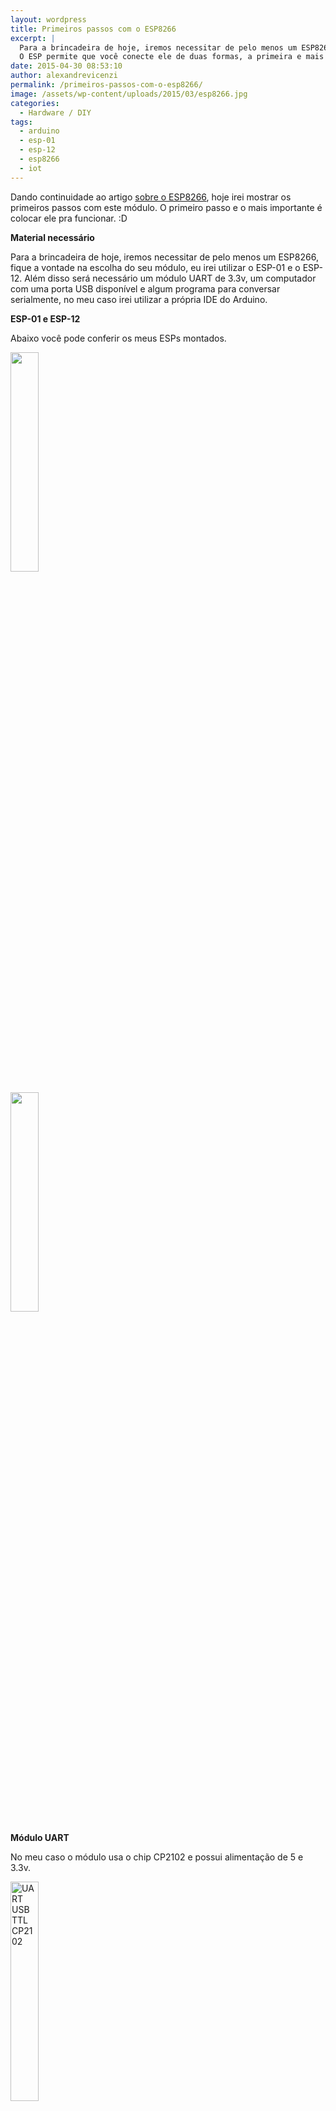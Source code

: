 ```yaml
---
layout: wordpress
title: Primeiros passos com o ESP8266
excerpt: |
  Para a brincadeira de hoje, iremos necessitar de pelo menos um ESP8266, fique a vontade na escolha do seu módulo, eu irei utilizar o ESP-01 e o ESP-12. Além disso será necessário um módulo UART de 3.3v, um computador com uma porta USB disponível e algum programa para conversar serialmente, no meu caso irei utilizar a própria IDE do Arduino.
  O ESP permite que você conecte ele de duas formas, a primeira e mais comum é o modo de programação, onde é possível fazer upload de arquivos ou enviar comandos, tudo via serial. A outra forma é a de atualização de firmware (ou Flash). Esta por sua vez permite que você sobrescreva o firmware que vem no módulo. Dependendo o fabricante, as vezes nem é disponibilizado um firmware inicial, e você deve fazer o upload antes de iniciar o uso, mas isto é assunto para o próximo artigo.
date: 2015-04-30 08:53:10
author: alexandrevicenzi
permalink: /primeiros-passos-com-o-esp8266/
image: /assets/wp-content/uploads/2015/03/esp8266.jpg
categories:
  - Hardware / DIY
tags:
  - arduino
  - esp-01
  - esp-12
  - esp8266
  - iot
---
```


Dando continuidade ao artigo <a href="/2015/04/07/conheca-o-esp8266-um-modulo-wifi-por-menos-de-5-dolares/" target="_blank">sobre o ESP8266</a>, hoje irei mostrar os primeiros passos com este módulo. O primeiro passo e o mais importante é colocar ele pra funcionar. :D

<strong>Material necessário</strong>

Para a brincadeira de hoje, iremos necessitar de pelo menos um ESP8266, fique a vontade na escolha do seu módulo, eu irei utilizar o ESP-01 e o ESP-12. Além disso será necessário um módulo UART de 3.3v, um computador com uma porta USB disponível e algum programa para conversar serialmente, no meu caso irei utilizar a própria IDE do Arduino.

<strong>ESP-01 e ESP-12</strong>

Abaixo você pode conferir os meus ESPs montados.

<a href="/assets/wp-content/uploads/2015/04/esp-12-uart.jpg" target="_blank"><img src="/assets/wp-content/uploads/2015/04/esp-12-uart.jpg" width="30%" height="30%"></a>

<a href="/assets/wp-content/uploads/2015/04/esp-01-uart.jpg" target="_blank"><img src="/assets/wp-content/uploads/2015/04/esp-01-uart.jpg" width="30%" height="30%"></a>

<strong>Módulo UART</strong>

No meu caso o módulo usa o chip CP2102 e possui alimentação de 5 e 3.3v.

<a href="/assets/wp-content/uploads/2015/04/cp2102-usb-ttl-high-speed-stc-download-hdd-flash-line-3.jpg">
    <img src="/assets/wp-content/uploads/2015/04/cp2102-usb-ttl-high-speed-stc-download-hdd-flash-line-3.jpg"  width="30%" height="30%" alt="UART USB TTL CP2102">
</a>

<strong>IDE Arduino</strong>

Caso você ainda não possua um aplicativo para comunicar com o ESP, eu sugiro a IDE do Arduino, que pode ser encontrar <a href="http://www.arduino.cc/en/main/Software" target="_blank">aqui</a>.

<strong>Modos de Operação</strong>

O ESP permite que você conecte ele de duas formas, a primeira e mais comum é o modo de programação, onde é possível fazer upload de arquivos ou enviar comandos, tudo via serial. A outra forma é a de atualização de firmware (ou Flash). Esta por sua vez permite que você sobrescreva o firmware que vem no módulo. Dependendo o fabricante, as vezes nem é disponibilizado um firmware inicial, e você deve fazer o upload antes de iniciar o uso, mas isto é assunto para o próximo artigo.

Por padrão, nem sempre ocorre, os módulos ESP saem de fabrica com o firmware <a href="http://www.electrodragon.com/w/ESP8266" target="_blank">AT</a>. Este firmware consiste em uma série de comandos básicos para o uso do módulo em si, mas não se compara ao <a href="http://nodemcu.com/index_en.html" target="_blank">NodeMCU</a>, um firmware que permite que você programe o dispositivo em LUA, transformando ele em um mini Arduino com WiFi integrado. No caso do AT, é necessário o uso de um outro dispositivo para controlar o ESP, como é o caso dos shields Ethernet do Arduino. Mas com o NodeMCU, o ESP se torna auto gerenciável, bastando apenas fazer upload de um script LUA com o código a ser executado.

Confira abaixo como conectar o módulo UART no ESP para usá-lo nos modos de programação a atualização de firmware.

<strong>Conexão</strong>

Lembre-se que estas conexões mudam de acordo com o ESP e o módulo UART escolhido, então não nos comprometemos com os passos a seguir, faça por sua conta e risco. Lembre-se também de usar a voltagem correta.

A conexão básica funciona assim:

<table>
    <tr>
        <th>ESP</th>
        <th></th>
        <th>UART</th>
    </tr>
    <tr>
        <td>RX</td>
        <th><strong>-></strong></th>
        <td>TX</td>
    </tr>
    <tr>
        <td>TX</td>
        <th><strong>-></strong></th>
        <td>RX</td>
    </tr>
    <tr>
        <td>VCC</td>
        <th><strong>-></strong></th>
        <td>VCC</td>
    </tr>
    <tr>
        <td>CH_PD</td>
        <th><strong>-></strong></th>
        <td>VCC</td>
    </tr>
    <tr>
        <td>GND</td>
        <th><strong>-></strong></th>
        <td>GND</td>
    </tr>
</table>

Abaixo você pode observar as conexões específicas, pois além destes pinos, outros são necessários para o funcionamento.

<strong>ESP-01</strong>

Abaixo você pode observar os pinos do ESP-01.

<a href="/assets/wp-content/uploads/2015/04/Esp8266pinout1.png" target="_blank"><img src="/assets/wp-content/uploads/2015/04/Esp8266pinout1.png" width="50%" height="50%" alt="ESP-01 Pins"></a>

<strong>Programação</strong>

Não necessita pinos adicionais.

<strong>Flash</strong>

Para entrar no modo de atualização de firmware, você deve conectar o GND ao GPIO0. Confira imagem abaixo:

<a href="/assets/wp-content/uploads/2015/04/esp01-uart-flash.png" target="_blank"><img src="/assets/wp-content/uploads/2015/04/esp01-uart-flash.png"  width="50%" height="50%" alt="ESP-01 UART Flash"></a>

<strong>ESP-12</strong>

Abaixo você pode observar os pinos do ESP-12.

<a href="/assets/wp-content/uploads/2015/04/esp_12_pin_map.png" target="_blank"><img src="/assets/wp-content/uploads/2015/04/esp_12_pin_map.png" width="50%" height="50%" alt="ESP-12 Pins"></a>

<strong>Programação</strong>

No modo de programação ainda é necessário conectar o pino GND ao GPIO15. Confira imagem abaixo:

<a href="/assets/wp-content/uploads/2015/04/ESP-12-UART-Prog.png" target="_blank">
    <img src="/assets/wp-content/uploads/2015/04/ESP-12-UART-Prog.png" width="30%" height="30%" alt="ESP-12 Pins">
</a>

<strong>Flash</strong>

Para entrar no modo de atualização de firmware, você deve conectar o GND ao GPIO0. Confira imagem abaixo:

<a href="/assets/wp-content/uploads/2015/04/ESP-12-UART-Flash.png" target="_blank">
    <img src="/assets/wp-content/uploads/2015/04/ESP-12-UART-Flash.png" width="30%" height="30%" alt="ESP-12 Pins to Flash">
</a>

<strong>Comunicação Serial</strong>

Agora que já temos o nosso ESP pronto para ser ligado ao PC, vamos ao que interessa, enviar comandos básicos com o firmware AT.

Após abrir a IDE do Arduino vá em <em>Tools > Port</em> e escolha a porta USB onde está o UART. Depois disto, vá em <em>Tools > Serial Monitor</em>. Você deverá ver uma tela como esta:

<a href="/assets/wp-content/uploads/2015/04/serial-monitor.png" target="_blank"><img src="/assets/wp-content/uploads/2015/04/serial-monitor.png" width="70%" height="70%" alt="Arduino Serial Monitor"></a>

Agora vamos configurar a comunicação. Por padrão a velocidade é <em>9200 baud</em> e o fim de linha é <em>Both NL &amp; CR</em>, como mostrado acima, mas caso você tenha problemas, tente mudar estes valores.

Depois de configurar vamos aos comandos básicos:

<table style="white-space: nowrap; border-collapse: separate; border-spacing: 10px;">
    <tr>
        <th>Comando</th>
        <th>Valores</th>
        <th>Descrição</th>
        <th>Exemplo</th>
    </tr>
    <tr>
        <td>AT</td>
        <td>N/A</td>
        <td>Verifica se o ESP está OK</td>
        <td>AT</td>
    </tr>
    <tr>
        <td>AT+RST</td>
        <td>N/A</td>
        <td>Reinicia o ESP</td>
        <td>AT+RST</td>
    </tr>
    <tr>
        <td>AT+CWMODE</td>
        <td>1 = Station, 2 = AP, 3 = Ambos</td>
        <td>Define o modo de operação WiFI</td>
        <td>AT+CWMODE=3</td>
    </tr>
    <tr>
        <td>AT+CWLAP</td>
        <td>N/A</td>
        <td>Lista as redes disponíveis</td>
        <td>AT+CWLAP</td>
    </tr>
    <tr>
        <td>AT+CWJAP</td>
        <td>SSID, Senha, Canal, Criptografia</td>
        <td>Conecta a uma rede</td>
        <td>AT+CWJAP="seu SSID","sua senha"</td>
    </tr>
    <tr>
        <td>AT+CWQAP</td>
        <td>N/A</td>
        <td>Desconecta da rede</td>
        <td>AT+CWQAP</td>
    </tr>
    <tr>
        <td>AT+CIPSTATUS</td>
        <td>N/A</td>
        <td>Retorna o status do WiFi</td>
        <td>AT+CIPSTATUS</td>
    </tr>
    <tr>
        <td>AT+CWJAP?</td>
        <td>N/A</td>
        <td>Verifica qual rede conectada</td>
        <td>AT+CWJAP?</td>
    </tr>
    <tr>
        <td>AT+CIFSR</td>
        <td>N/A</td>
        <td>Retorna o IP do ESP na rede</td>
        <td>AT+CIFSR</td>
    </tr>
</table>

O comando mais básico a ser executado é o <em>AT</em>. Ao executar um comando você tem duas possíveis respostas:

<ul>
    <li><em>OK</em> - O seu comando foi executado com sucesso</li>
    <li><em>ERROR</em> - Erro no comando. Ou ele não existe, ou está com parâmetro errado</li>
</ul>

Se você executou o AT e não teve nenhum dos dois retornos, talvez você esteja em uma destas situações:

<ul>
    <li>Você fez a conexão dos pinos errada</li>
    <li>O seu ESP pode estar operando em outra velocidade</li>
    <li>O seu ESP não possui firmware, ou veio com outro que não é o AT</li>
</ul>

Se o seu retorno for algum texto diferente, pode ser outro firmware. Se o texto for caracteres estranhos, provavelmente é a velocidade de comunicação muito elevada.

Espero que este artigo possa ajudar você no mais básico processo de comunicação. Nas próximas publicações mostrarei como alterar o firmware e fazer algumas brincadeiras com LEDs.

Até a próxima.
